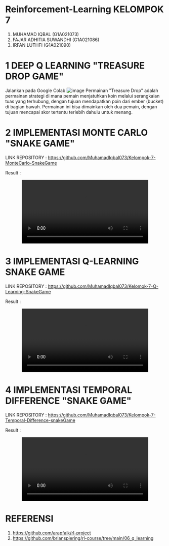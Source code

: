 # Reinforcement-Learning KELOMPOK 7
1. MUHAMAD IQBAL (G1A021073)
2. FAJAR ADHITIA SUWANDHI (G1A021086)
3. IRFAN LUTHFI (G1A021090)

# 1 DEEP Q LEARNING "TREASURE DROP GAME"
Jalankan pada Google Colab
![image](https://github.com/user-attachments/assets/2d0a5593-73db-45d2-9d7e-73f6b048abda)
Permainan "Treasure Drop" adalah permainan strategi di mana pemain menjatuhkan koin melalui serangkaian tuas yang terhubung, dengan tujuan mendapatkan poin dari ember (bucket) di bagian bawah. Permainan ini bisa dimainkan oleh dua pemain, dengan tujuan mencapai skor tertentu terlebih dahulu untuk menang.

# 2 IMPLEMENTASI MONTE CARLO "SNAKE GAME" 

LINK REPOSITORY : https://github.com/MuhamadIqbal073/Kelompok-7-MonteCarlo-SnakeGame

Result :
<div align="center">
  <video src="https://github.com/user-attachments/assets/9cae9da6-2d9c-4baa-8657-deea26dd27ce" width="400" />
</div>


# 3 IMPLEMENTASI Q-LEARNING SNAKE GAME

LINK REPOSITORY : https://github.com/MuhamadIqbal073/Kelomok-7-Q-Learning-SnakeGame

Result : 
<div align="center">
  <video src="https://github.com/user-attachments/assets/8b7d1474-eab7-46ea-8b28-baeb1498be8a" width="400" />
</div>

# 4 IMPLEMENTASI TEMPORAL DIFFERENCE "SNAKE GAME"

LINK REPOSITORY : https://github.com/MuhamadIqbal073/Kelompok-7-Temporal-Difference-snakeGame

Result :
<div align="center">
  <video src="https://github.com/user-attachments/assets/362d1bd5-5069-4ddd-9c2a-33070e2652e9" width="400" />
</div>

# REFERENSI 
1. https://github.com/arapfaik/rl-project
2. https://github.com/brianspiering/rl-course/tree/main/06_q_learning


